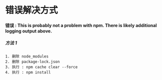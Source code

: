 # 错误解决方式


#### 错误 : This is probably not a problem with npm. There is likely additional logging output above.

##### 方法 1
```linux
1. 删除 node_modules
2. 删除 package-lock.json
3. 执行 : npm cache clear --force
4. 执行 : npm install
```

